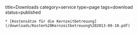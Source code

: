 title=Downloads
category=service
type=page
tags=download
status=published
~~~~~~
* [Kostensätze für die Kernzeitbetreuung](/downloads/Kosten%20Kernzeitbetreuung%202013-09-10.pdf)
